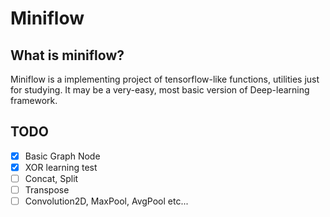 
# Miniflow

## What is miniflow?

Miniflow is a implementing project of tensorflow-like functions, utilities just for studying.
It may be a very-easy, most basic version of Deep-learning framework.

## TODO

- [x] Basic Graph Node
- [x] XOR learning test
- [ ] Concat, Split
- [ ] Transpose
- [ ] Convolution2D, MaxPool, AvgPool etc...
